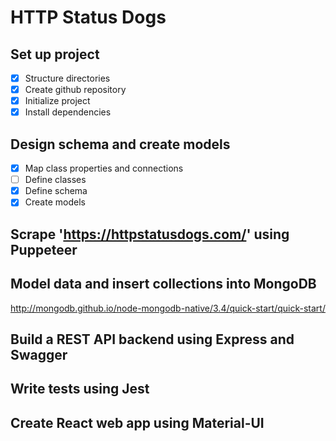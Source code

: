 # HTTP Status Dogs

## Set up project

- [x] Structure directories
- [x] Create github repository
- [x] Initialize project
- [x] Install dependencies

## Design schema and create models

- [x] Map class properties and connections
- [ ] Define classes
- [x] Define schema
- [x] Create models

## Scrape 'https://httpstatusdogs.com/' using Puppeteer

## Model data and insert collections into MongoDB

<http://mongodb.github.io/node-mongodb-native/3.4/quick-start/quick-start/>

## Build a REST API backend using Express and Swagger

## Write tests using Jest

## Create React web app using Material-UI
